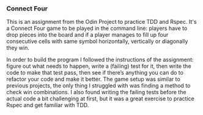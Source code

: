 ### Connect Four

This is an assignment from the Odin Project to practice TDD and Rspec. It's a Connect Four game to be played in the command line: players have to drop pieces into the board and if a player manages to fill up four consecutive cells with same symbol horizontally, vertically or diagonally they win.
 
In order to build the program I followed the instructions of the assignment: figure out what needs to happen, write a (failing) test for it, then write the code to make that test pass, then see if there’s anything you can do to refactor your code and make it better. The game setup was similar to previous projects, the only thing I struggled with was finding a method to check win combinations. I also found writing the failing tests before the actual code a bit challenging at first, but it was a great exercise to practice Rspec and get familiar with TDD. 
